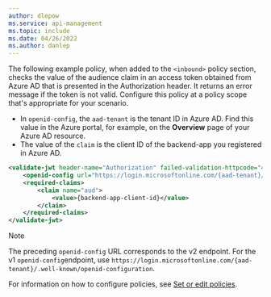 ```yaml
---
author: dlepow
ms.service: api-management
ms.topic: include
ms.date: 04/26/2022
ms.author: danlep
---
```


The following example policy, when added to the `<inbound>` policy section, checks the value of the audience claim in an access token obtained from Azure AD that is presented in the Authorization header. It returns an error message if the token is not valid. Configure this policy at a policy scope that's appropriate for your scenario.

* In `openid-config`, the `aad-tenant` is the tenant ID in Azure AD. Find this value in the Azure portal, for example, on the **Overview** page of your Azure AD resource.
* The value of the `claim` is the client ID of the backend-app you registered in Azure AD.


```xml
<validate-jwt header-name="Authorization" failed-validation-httpcode="401" failed-validation-error-message="Unauthorized. Access token is missing or invalid.">
    <openid-config url="https://login.microsoftonline.com/{aad-tenant}/v2.0/.well-known/openid-configuration" />
    <required-claims>
        <claim name="aud">
            <value>{backend-app-client-id}</value>
        </claim>
    </required-claims>
</validate-jwt>
```

> [!NOTE]
> The preceding `openid-config` URL corresponds to the v2 endpoint. For the v1 `openid-config`endpoint, use `https://login.microsoftonline.com/{aad-tenant}/.well-known/openid-configuration`.

For information on how to configure policies, see [Set or edit policies](../articles/api-management/set-edit-policies.md).

